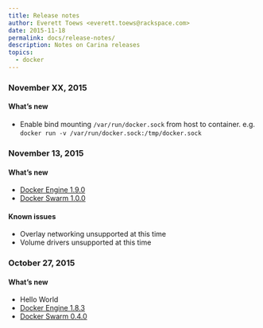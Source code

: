```yaml
---
title: Release notes
author: Everett Toews <everett.toews@rackspace.com>
date: 2015-11-18
permalink: docs/release-notes/
description: Notes on Carina releases
topics:
  - docker
---
```


### November XX, 2015

#### What’s new

* Enable bind mounting `/var/run/docker.sock` from host to container. e.g. `docker run -v /var/run/docker.sock:/tmp/docker.sock`

### November 13, 2015

#### What’s new

* [Docker Engine 1.9.0](https://github.com/docker/docker/releases/tag/v1.9.0)
* [Docker Swarm 1.0.0](https://github.com/docker/swarm/releases/tag/v1.0.0)

#### Known issues

* Overlay networking unsupported at this time
* Volume drivers unsupported at this time

### October 27, 2015

#### What’s new

* Hello World
* [Docker Engine 1.8.3](https://github.com/docker/docker/releases/tag/v1.8.3)
* [Docker Swarm 0.4.0](https://github.com/docker/swarm/releases/tag/v0.4.0)
